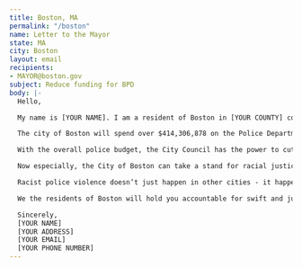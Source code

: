 ```yaml
---
title: Boston, MA
permalink: "/boston"
name: Letter to the Mayor
state: MA
city: Boston
layout: email
recipients:
- MAYOR@boston.gov
subject: Reduce funding for BPD
body: |-
  Hello,

  My name is [YOUR NAME]. I am a resident of Boston in [YOUR COUNTY] county and I am writing today to demand that Mayor Walsh take specific measures to reduce funding for police in the city of Boston. We are calling on the Mayor to take a serious look at the number of funds being designated towards criminalization and surveillance. The Mayor has a responsibility to address the city’s lack of investment in predominantly Black and Brown community as he considers this funding.

  The city of Boston will spend over $414,306,878 on the Police Department this year, as you well know. By contrast, fair housing and equity receives only $318,366. This is an abomination. Budgets for Immigrant services, disability services, and youth and family services also pale in comparison to this excessive budget.

  With the overall police budget, the City Council has the power to cut line items in the City budget. The police budget and overtime budget should be cut, with funds reinvested in Black and POC communities including $15 million this year for youth jobs. The Mayor must show strength in his role as a leader of the Council and take a stand for defunding the BPD.

  Now especially, the City of Boston can take a stand for racial justice by significantly defunding policing and investing in Black and Brown communities - starting with cutting the least transparent and most harmful parts of the BPD budget.

  Racist police violence doesn’t just happen in other cities - it happens here in Boston too. The City Council must stop investing in targeted criminalization and surveillance, and fund what Black and Brown communities need to be safe and healthy: COVID19 relief, housing, healthcare, treatment, healing, cooperative businesses, community centers, community-led organizations and projects. Our community has a long history of racist policy in housing and school segregation. These issues must become financial priorities so we can heal from our history.

  We the residents of Boston will hold you accountable for swift and just action, Mayor Walsh.

  Sincerely,
  [YOUR NAME]
  [YOUR ADDRESS]
  [YOUR EMAIL]
  [YOUR PHONE NUMBER]
---
```


